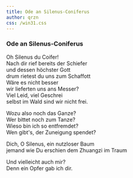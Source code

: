 ```yaml
---
title: Ode an Silenus-Coniferus
author: qrzn
css: /win31.css
---
```


### Ode an Silenus-Coniferus

Oh Silenus du Coifer!  
Nach dir rief bereits der Schiefer  
und dessen höchster Gott  
drum rietest du uns zum Schaffott  
Wäre es nicht besser  
wir lieferten uns ans Messer?  
Viel Leid, viel Geschrei  
selbst im Wald sind wir nicht frei.  

Wozu also noch das Ganze?  
Wer bittet noch zum Tanze?  
Wieso bin ich so entfremdet?  
Wen gibt's, der Zuneigung spendet?  

Dich, O Silenus, ein nutzloser Baum  
jemand wie Du erschien dem Zhuangzi im Traum

Und vielleicht auch mir?  
Denn ein Opfer gab ich dir.